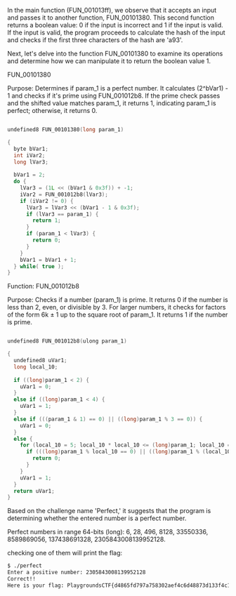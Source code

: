 In the main function (FUN_001013ff), we observe that it accepts an input and passes it to another function, FUN_00101380. This second function returns a boolean value: 0 if the input is incorrect and 1 if the input is valid. If the input is valid, the program proceeds to calculate the hash of the input and checks if the first three characters of the hash are 'a93'.

Next, let's delve into the function FUN_00101380 to examine its operations and determine how we can manipulate it to return the boolean value 1.

FUN_00101380

Purpose: Determines if param_1 is a perfect number.
It calculates (2^bVar1) - 1 and checks if it's prime using FUN_001012b8. If the prime check passes and the shifted value matches param_1, it returns 1, indicating param_1 is perfect; otherwise, it returns 0.


```C

undefined8 FUN_00101380(long param_1)

{
  byte bVar1;
  int iVar2;
  long lVar3;
  
  bVar1 = 2;
  do {
    lVar3 = (1L << (bVar1 & 0x3f)) + -1;
    iVar2 = FUN_001012b8(lVar3);
    if (iVar2 != 0) {
      lVar3 = lVar3 << (bVar1 - 1 & 0x3f);
      if (lVar3 == param_1) {
        return 1;
      }
      if (param_1 < lVar3) {
        return 0;
      }
    }
    bVar1 = bVar1 + 1;
  } while( true );
}
```

Function: FUN_001012b8

Purpose: Checks if a number (param_1) is prime.
It returns 0 if the number is less than 2, even, or divisible by 3. For larger numbers, it checks for factors of the form 6k ± 1 up to the square root of param_1. It returns 1 if the number is prime.

```C

undefined8 FUN_001012b8(ulong param_1)

{
  undefined8 uVar1;
  long local_10;
  
  if ((long)param_1 < 2) {
    uVar1 = 0;
  }
  else if ((long)param_1 < 4) {
    uVar1 = 1;
  }
  else if (((param_1 & 1) == 0) || ((long)param_1 % 3 == 0)) {
    uVar1 = 0;
  }
  else {
    for (local_10 = 5; local_10 * local_10 <= (long)param_1; local_10 = local_10 + 6) {
      if (((long)param_1 % local_10 == 0) || ((long)param_1 % (local_10 + 2) == 0)) {
        return 0;
      }
    }
    uVar1 = 1;
  }
  return uVar1;
}

```

Based on the challenge name 'Perfect,' it suggests that the program is determining whether the entered number is a perfect number.  

Perfect numbers in range 64-bits (long):
6, 28, 496, 8128, 33550336, 8589869056, 137438691328, 2305843008139952128. 

checking one of them will print the flag:  

```bash
$ ./perfect 
Enter a positive number: 2305843008139952128
Correct!!
Here is your flag: PlaygroundsCTF{d4865fd797a758302aef4c6d48873d133f4c158d9088c807f0f46c619061c711}
```

